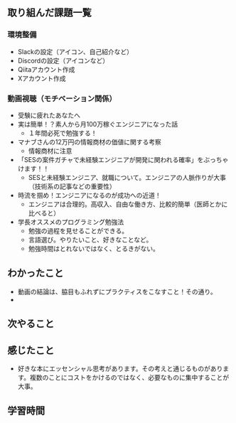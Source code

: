 ## 取り組んだ課題一覧
### 環境整備
- Slackの設定（アイコン、自己紹介など）
- Discordの設定（アイコンなど）
- Qiitaアカウント作成
- Xアカウント作成

### 動画視聴（モチベーション関係）
- 受験に疲れたあなたへ
- 実は簡単！？素人から月100万稼ぐエンジニアになった話
  - １年間必死で勉強する！
- マナブさんの12万円の情報商材の価値に関する考察
  - 情報商材に注意
- 「SESの案件ガチャで未経験エンジニアが開発に関われる確率」をぶっちゃけます！！
  - SESと未経験エンジニア、就職について。エンジニアの人脈作りが大事（技術系の記事などの重要性）
- 時流を掴め！エンジニアになるのが成功への近道！
  - エンジニアは合理的。高収入、自由な働き方、比較的簡単（医師とかに比べると）
- 学長オススメのプログラミング勉強法
  - 勉強の過程を見せることができる。
  - 言語選び。やりたいこと、好きなことなど。
  - 勉強時間はとれないではなく、とるきがない。

## わかったこと
- 動画の結論は、脇目もふれずにプラクティスをこなすこと！その通り。
- 
## 次やること
## 感じたこと
- 好きな本にエッセンシャル思考があります。その考えと通じるものがあります。複数のことにコストをかけるのではなく、必要なものに集中することが大事。
## 学習時間
